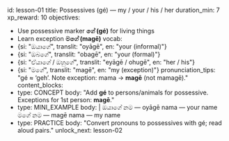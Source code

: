 id: lesson-01
title: Possessives (gé) — my / your / his / her
duration_min: 7
xp_reward: 10
objectives:
  - Use possessive marker **ගේ (gé)** for living things
  - Learn exception **මගේ (magē)**
vocab:
  - {si: "ඔයාගේ", translit: "oyāgē", en: "your (informal)"}
  - {si: "ඔබගේ", translit: "obagē", en: "your (formal)"}
  - {si: "ඒයාගේ / ඔහුගේ", translit: "eyāgē / ohugē", en: "her / his"}
  - {si: "මගේ", translit: "magē", en: "my (exception)"} 
pronunciation_tips: "gé ≈ ‘geh’. Note exception: mama → **magē** (not mamagē)."
content_blocks:
  - type: CONCEPT
    body: "Add **gé** to persons/animals for possessive. Exceptions for 1st person: **magē**."
  - type: MINI_EXAMPLE
    body: |
      ඔයාගේ නම — oyāgē nama — your name
      මගේ නම — magē nama — my name
  - type: PRACTICE
    body: "Convert pronouns to possessives with gé; read aloud pairs."
unlock_next: lesson-02
